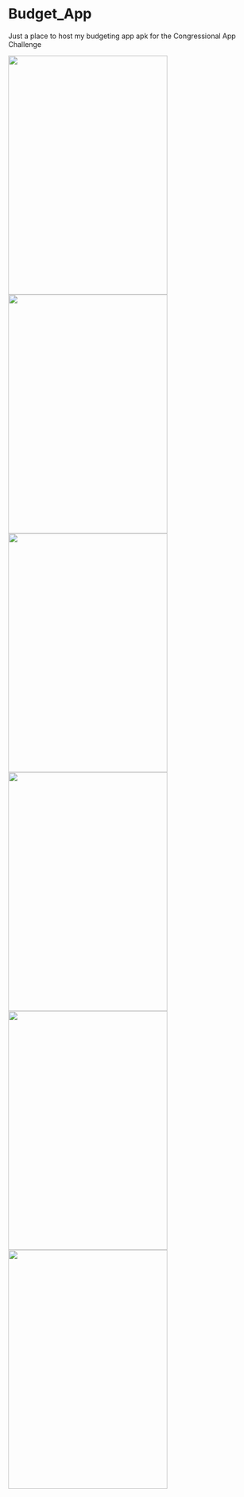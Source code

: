 # Budget_App
Just a place to host my budgeting app apk for the Congressional App Challenge

<img src="https://cristafalk.com/assets/budgetAppTitle.png" width="320" height="480" />
<img src="https://cristafalk.com/assets/fillBudgetScreen.png" width="320" height="480" />
<img src="https://cristafalk.com/assets/fixedCostsScreen.png" width="320" height="480" />
<img src="https://cristafalk.com/assets/variableCostsScreen.png" width="320" height="480" />
<img src="https://cristafalk.com/assets/incomeScreen.png" width="320" height="480" />
<img src="https://cristafalk.com/assets/budgetReportScreen.png" width="320" height="480" />
